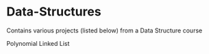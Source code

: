 # Data-Structures

Contains various projects (listed below) from a Data Structure course

Polynomial Linked List
